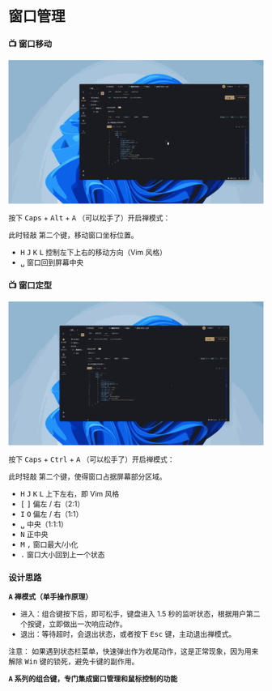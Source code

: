 # 窗口管理

### 📺 窗口移动

![窗口禅模式](../img/moom-move.gif)

按下 <kbd>Caps</kbd> + <kbd>Alt</kbd> + <kbd>A</kbd> （可以松手了）开启禅模式：

此时轻敲 <kbd>第二个键</kbd>，移动窗口坐标位置。

- <kbd>H</kbd> <kbd>J</kbd> <kbd>K</kbd> <kbd>L</kbd> 控制左下上右的移动方向（Vim 风格）
- <kbd>␣</kbd> 窗口回到屏幕中央

### 📺 窗口定型

![窗口定型](../img/moom-zoom.gif)

按下 <kbd>Caps</kbd> + <kbd>Ctrl</kbd> + <kbd>A</kbd> （可以松手了）开启禅模式：

此时轻敲 <kbd>第二个键</kbd>，使得窗口占据屏幕部分区域。

- <kbd>H</kbd> <kbd>J</kbd> <kbd>K</kbd> <kbd>L</kbd> 上下左右，即 Vim 风格
- <kbd>[</kbd> <kbd>]</kbd> 偏左 / 右（2:1）
- <kbd>I</kbd> <kbd>O</kbd> 偏左 / 右（1:1）
- <kbd>␣</kbd> 中央（1:1:1）
- <kbd>N</kbd> 正中央
- <kbd>M</kbd> <kbd>,</kbd> 窗口最大/小化
- <kbd>.</kbd> 窗口大小回到上一个状态


### 设计思路

**<kbd>A</kbd>  禅模式（单手操作原理）**

- 进入：组合键按下后，即可松手，键盘进入 1.5 秒的监听状态，根据用户第二个按键，立即做出一次响应动作。
- 退出：等待超时，会退出状态，或者按下 <kbd>Esc</kbd> 键，主动退出禅模式。

注意： 如果遇到状态栏菜单，快速弹出作为收尾动作，这是正常现象，因为用来解除 <kbd>Win</kbd> 键的锁死，避免卡键的副作用。

**<kbd>A</kbd> 系列的组合键，专门集成窗口管理和鼠标控制的功能**
